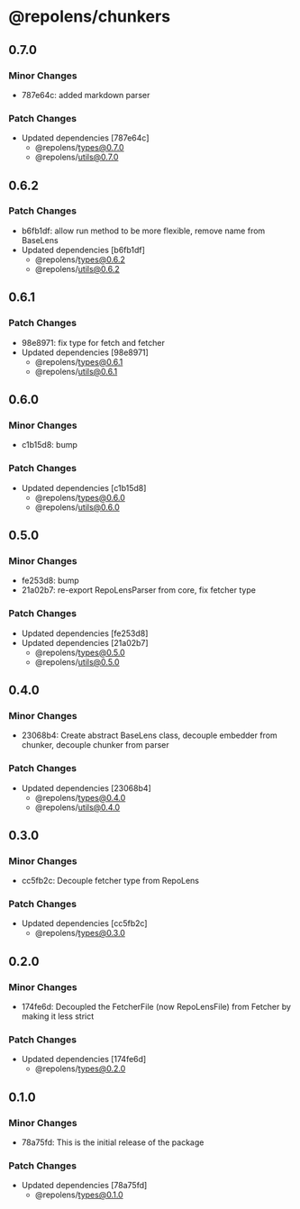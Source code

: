 # @repolens/chunkers

## 0.7.0

### Minor Changes

- 787e64c: added markdown parser

### Patch Changes

- Updated dependencies [787e64c]
  - @repolens/types@0.7.0
  - @repolens/utils@0.7.0

## 0.6.2

### Patch Changes

- b6fb1df: allow run method to be more flexible, remove name from BaseLens
- Updated dependencies [b6fb1df]
  - @repolens/types@0.6.2
  - @repolens/utils@0.6.2

## 0.6.1

### Patch Changes

- 98e8971: fix type for fetch and fetcher
- Updated dependencies [98e8971]
  - @repolens/types@0.6.1
  - @repolens/utils@0.6.1

## 0.6.0

### Minor Changes

- c1b15d8: bump

### Patch Changes

- Updated dependencies [c1b15d8]
  - @repolens/types@0.6.0
  - @repolens/utils@0.6.0

## 0.5.0

### Minor Changes

- fe253d8: bump
- 21a02b7: re-export RepoLensParser from core, fix fetcher type

### Patch Changes

- Updated dependencies [fe253d8]
- Updated dependencies [21a02b7]
  - @repolens/types@0.5.0
  - @repolens/utils@0.5.0

## 0.4.0

### Minor Changes

- 23068b4: Create abstract BaseLens class, decouple embedder from chunker, decouple chunker from parser

### Patch Changes

- Updated dependencies [23068b4]
  - @repolens/types@0.4.0
  - @repolens/utils@0.4.0

## 0.3.0

### Minor Changes

- cc5fb2c: Decouple fetcher type from RepoLens

### Patch Changes

- Updated dependencies [cc5fb2c]
  - @repolens/types@0.3.0

## 0.2.0

### Minor Changes

- 174fe6d: Decoupled the FetcherFile (now RepoLensFile) from Fetcher by making it less strict

### Patch Changes

- Updated dependencies [174fe6d]
  - @repolens/types@0.2.0

## 0.1.0

### Minor Changes

- 78a75fd: This is the initial release of the package

### Patch Changes

- Updated dependencies [78a75fd]
  - @repolens/types@0.1.0
